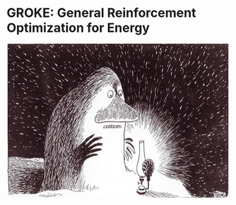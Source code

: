 # GROKE: General Reinforcement Optimization for Energy

<p align="center">
  <img width="500" height="350" src="img/groke.jpg">
  <br>
</p>
